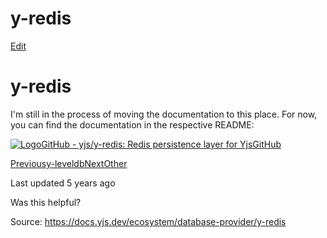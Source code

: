 # y-redis

[Edit](https://github.com/yjs/docs/blob/main/ecosystem/database-provider/y-redis.md)

# y-redis

I'm still in the process of moving the documentation to this place. For now, you can find the documentation in the respective README:

[![Logo](https://docs.yjs.dev/~gitbook/image?url=https%3A%2F%2Fgithub.com%2Ffluidicon.png&width=20&dpr=4&quality=100&sign=46771325&sv=2)GitHub - yjs/y-redis: Redis persistence layer for YjsGitHub](https://github.com/yjs/y-redis)

[Previousy-leveldb](/ecosystem/database-provider/y-leveldb)[NextOther](/ecosystem/other)

Last updated 5 years ago

Was this helpful?

Source: https://docs.yjs.dev/ecosystem/database-provider/y-redis
